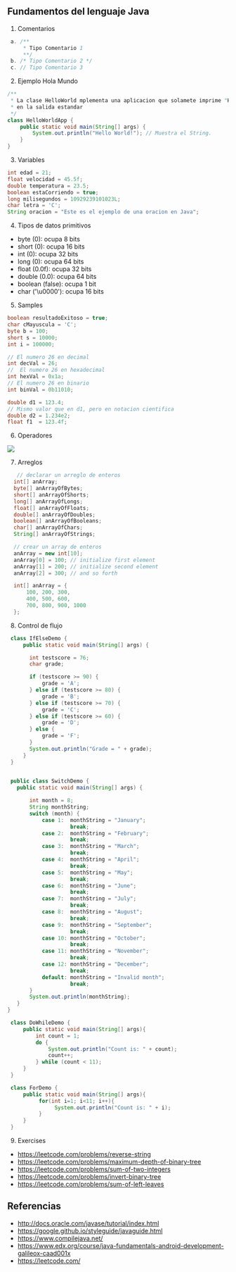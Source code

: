 ## Fundamentos del lenguaje Java
 
 1. Comentarios
 
 ```java
  a. /** 
      * Tipo Comentario 1
      **/
  b. /* Tipo Comentario 2 */
  c. // Tipo Comentario 3
 ```
 
 2. Ejemplo Hola Mundo
 
 ```java
 /** 
  * La clase HelloWorld mplementa una aplicacion que solamete imprime "Hello World"
  * en la salida estandar
  */
 class HelloWorldApp {
     public static void main(String[] args) {
         System.out.println("Hello World!"); // Muestra el String.
     }
 }
 ```
 
 3. Variables
 
 ```java
 int edad = 21;
 float velocidad = 45.5f;
 double temperatura = 23.5;
 boolean estaCorriendo = true;
 long milisegundos = 10929239101023L;
 char letra = 'C';
 String oracion = "Este es el ejemplo de una oracion en Java";
 ```
 
 4. Tipos de datos primitivos
 
  * byte (0): ocupa  8 bits
  * short (0): ocupa 16 bits
  * int (0): ocupa 32 bits
  * long (0): ocupa 64 bits
  * float (0.0f): ocupa 32 bits
  * double (0.0): ocupa 64 bits
  * boolean (false): ocupa 1 bit
  * char ('\u0000'): ocupa 16 bits
  
 5. Samples

  ```java
  boolean resultadoExitoso = true;
  char cMayuscula = 'C';
  byte b = 100;
  short s = 10000;
  int i = 100000;

  // El numero 26 en decimal
  int decVal = 26;
  //  El numero 26 en hexadecimal
  int hexVal = 0x1a;
  // El numero 26 en binario
  int binVal = 0b11010;

  double d1 = 123.4;
  // Mismo valor que en d1, pero en notacion cientifica
  double d2 = 1.234e2;
  float f1  = 123.4f;
  ```
  
 6. Operadores
 
 <img src = "https://github.com/TeclaLabsPeruTraining/Java-Fundamentals-GMD/blob/Lesson1/images/java-operators.png" />
  
 7. Arreglos

  ```java
     // declarar un arreglo de enteros
    int[] anArray;
    byte[] anArrayOfBytes;
    short[] anArrayOfShorts;
    long[] anArrayOfLongs;
    float[] anArrayOfFloats;
    double[] anArrayOfDoubles;
    boolean[] anArrayOfBooleans;
    char[] anArrayOfChars;
    String[] anArrayOfStrings;
  ```

  ```java
    // crear un array de enteros
    anArray = new int[10];
    anArray[0] = 100; // initialize first element
    anArray[1] = 200; // initialize second element
    anArray[2] = 300; // and so forth
  ```

  ```java
    int[] anArray = { 
        100, 200, 300,
        400, 500, 600, 
        700, 800, 900, 1000
    };
  ```
  
 8. Control de flujo

 ```java
  class IfElseDemo {
      public static void main(String[] args) {

        int testscore = 76;
        char grade;

        if (testscore >= 90) {
            grade = 'A';
        } else if (testscore >= 80) {
            grade = 'B';
        } else if (testscore >= 70) {
            grade = 'C';
        } else if (testscore >= 60) {
            grade = 'D';
        } else {
            grade = 'F';
        }
        System.out.println("Grade = " + grade);
      }
  }
  
 ```

 ```java
  public class SwitchDemo {
    public static void main(String[] args) {

        int month = 8;
        String monthString;
        switch (month) {
            case 1:  monthString = "January";
                     break;
            case 2:  monthString = "February";
                     break;
            case 3:  monthString = "March";
                     break;
            case 4:  monthString = "April";
                     break;
            case 5:  monthString = "May";
                     break;
            case 6:  monthString = "June";
                     break;
            case 7:  monthString = "July";
                     break;
            case 8:  monthString = "August";
                     break;
            case 9:  monthString = "September";
                     break;
            case 10: monthString = "October";
                     break;
            case 11: monthString = "November";
                     break;
            case 12: monthString = "December";
                     break;
            default: monthString = "Invalid month";
                     break;
        }
        System.out.println(monthString);
    }
}
 ```

 ```java
  class DoWhileDemo {
      public static void main(String[] args){
          int count = 1;
          do {
              System.out.println("Count is: " + count);
              count++;
          } while (count < 11);
      }
  }
 ```

 ```java
  class ForDemo {
      public static void main(String[] args){
           for(int i=1; i<11; i++){
                System.out.println("Count is: " + i);
           }
      }
  }
 ```
  
 9. Exercises

 - https://leetcode.com/problems/reverse-string
 - https://leetcode.com/problems/maximum-depth-of-binary-tree
 - https://leetcode.com/problems/sum-of-two-integers
 - https://leetcode.com/problems/invert-binary-tree
 - https://leetcode.com/problems/sum-of-left-leaves

 
## Referencias 

 - http://docs.oracle.com/javase/tutorial/index.html
 - https://google.github.io/styleguide/javaguide.html
 - https://www.compilejava.net/
 - https://www.edx.org/course/java-fundamentals-android-development-galileox-caad001x
 - https://leetcode.com/
